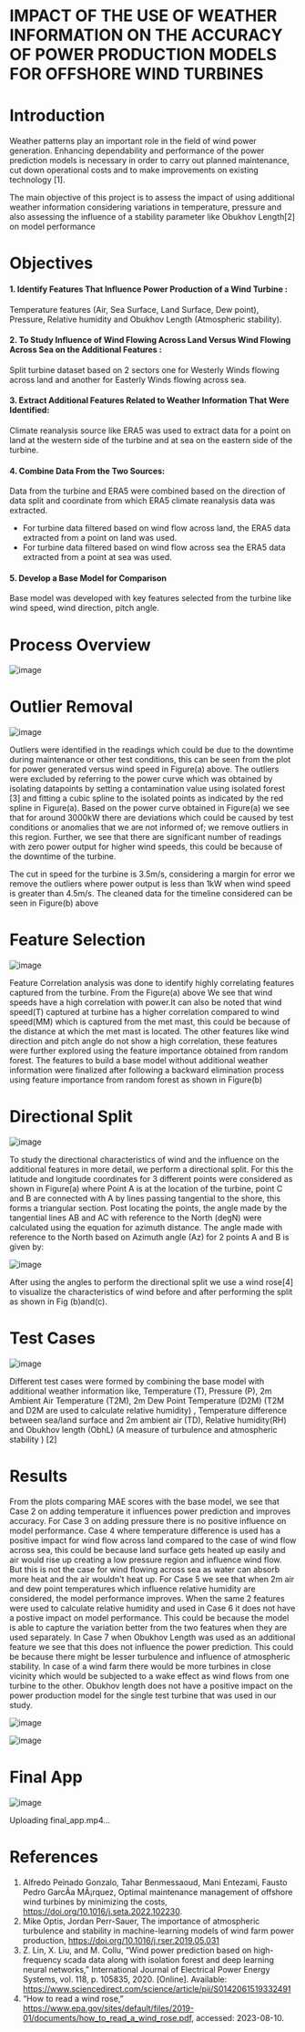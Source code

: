 # IMPACT OF THE USE OF WEATHER INFORMATION ON THE ACCURACY OF POWER PRODUCTION MODELS FOR OFFSHORE WIND TURBINES
# Introduction

Weather patterns play an important role in the field of wind power generation. Enhancing dependability and performance of the power prediction models is necessary in order to carry out planned maintenance, cut down operational costs and to make improvements on existing technology [1].

The main objective of this project is to assess the impact of using additional weather information considering variations in temperature, pressure and also assessing the influence of a stability parameter like Obukhov Length[2] on model performance

# Objectives
#### 1. Identify Features That Influence Power Production of a Wind Turbine : 
Temperature features (Air, Sea Surface, Land Surface, Dew point),  Pressure, Relative humidity and Obukhov Length (Atmospheric stability).

#### 2. To Study Influence of Wind Flowing Across Land Versus Wind Flowing Across Sea on the Additional Features : 
Split turbine dataset based on 2 sectors one for Westerly Winds flowing across land and another for Easterly Winds flowing across sea.

#### 3. Extract Additional Features Related to Weather Information That Were Identified: 
Climate reanalysis source like ERA5 was used to extract data for a point on land at the western side of the turbine and at sea on the eastern side of the turbine.

#### 4. Combine Data From the Two Sources: 
Data from the turbine and ERA5 were combined based on the direction of data split and coordinate from which ERA5 climate reanalysis data was extracted. 
* For turbine data filtered based on wind flow across land, the ERA5 data extracted from a point on land was used. 
* For turbine data filtered based on wind flow across sea the ERA5 data extracted  from a point at sea was used.

#### 5. Develop a Base Model for Comparison 
Base model was developed with key features selected from the turbine like wind speed, wind direction, pitch angle.


# Process Overview
![image](https://github.com/paul2596/oswt_app/assets/71576923/2af8402a-79c0-4d87-91e1-15f28abb42fa)


# Outlier Removal
![image](https://github.com/paul2596/oswt_app/assets/71576923/db33915e-b2a0-4a49-9a78-e45ac774ce7a)

Outliers were identified in the readings which could be due to the downtime during maintenance or
other test conditions, this can be seen from the plot for power generated versus wind speed in Figure(a) above. The outliers
were excluded by referring to the power curve which was obtained by isolating datapoints by setting a contamination
value using isolated forest [3] and fitting a cubic spline to the isolated points as indicated by the red spline in Figure(a).
Based on the power curve obtained in Figure(a) we see that for around 3000kW there are deviations which could be
caused by test conditions or anomalies that we are not informed of; we remove outliers in this region. Further, we see
that there are significant number of readings with zero power output for higher wind speeds, this could be because of
the downtime of the turbine.

The cut in speed for the turbine is 3.5m/s, considering a margin for error we remove the outliers where power
output is less than 1kW when wind speed is greater than 4.5m/s. The cleaned data for the timeline considered can be
seen in Figure(b) above

# Feature Selection
![image](https://github.com/paul2596/oswt_app/assets/71576923/21c2e31b-86ef-41d9-a6b1-da8240b6c09f)

Feature Correlation analysis was done to identify highly correlating features captured from the turbine. From the Figure(a) above
We see that wind speeds have a high correlation with power.It can also be noted that wind speed(T) captured at turbine
has a higher correlation compared to wind speed(MM) which is captured from the met mast, this could be because of
the distance at which the met mast is located. The other features like wind direction and pitch angle do not show a high
correlation, these features were further explored using the feature importance obtained from random forest.
The features to build a base model without additional weather information were finalized after following a backward
elimination process using feature importance from random forest as shown in Figure(b)

# Directional Split
![image](https://github.com/paul2596/oswt_app/assets/71576923/74643f62-e37f-4352-aed4-f732d20f09a4)

To study the directional characteristics of wind and the influence on the additional features in more detail, we perform
a directional split. For this the latitude and longitude coordinates for 3 different points were considered as shown
in Figure(a) where Point A is at the location of the turbine, point C and B are connected with A by lines passing
tangential to the shore, this forms a triangular section. Post locating the points, the angle made by the tangential lines
AB and AC with reference to the North (degN) were calculated using the equation for azimuth distance.
The angle made with reference to the North based on Azimuth angle (Az) for 2 points A and B is given by:

![image](https://github.com/paul2596/oswt_app/assets/71576923/7cdfa199-367b-461b-aa4c-0e78280da432)

After using the angles to perform the directional split we use a wind rose[4] to visualize the characteristics of wind
before and after performing the split as shown in Fig (b)and(c).

# Test Cases
![image](https://github.com/paul2596/oswt_app/assets/71576923/3fdb66f5-b771-493b-9dc3-aeab68ff0bec)


Different test cases were formed by combining the base model with additional weather information like, 
Temperature (T), Pressure (P), 2m Ambient Air Temperature (T2M), 2m Dew Point Temperature (D2M) (T2M and D2M are used to calculate relative humidity) , Temperature difference between sea/land surface and 2m ambient air (TD), Relative humidity(RH) and Obukhov length (ObhL) (A measure of turbulence and atmospheric stability ) [2]

# Results
From the plots comparing MAE scores with the base model, we see that Case 2 on adding temperature it influences power prediction and improves accuracy. For Case 3 on adding pressure there is no positive influence on model performance. Case 4 where temperature difference is used has a positive impact for wind flow across land compared to the case of wind flow across sea, this could be because land surface gets heated up easily and air would rise up creating a low pressure region and influence wind flow. But this is not the case for wind flowing across sea as water can absorb more heat and the air wouldn't heat up. For Case 5 we see that when 2m air and dew point temperatures which influence relative humidity are considered, the model performance improves. When the same 2 features were used to calculate relative humidity and used in Case 6 it does not have a postive impact on model performance. This could be because the model is able to capture the variation better from the two features when they are used separately. In Case 7 when Obukhov Length was used as an additional feature we see that this does not influence the power prediction. This could be because there might be lesser turbulence and influence of atmospheric stability. In case of a wind farm there would be more turbines in close vicinity which would be subjected to a wake effect as wind flows from one turbine to the other. Obukhov length does not have a positive impact on the power production model for the single test turbine that was used in our study.

![image](https://github.com/paul2596/oswt_app/assets/71576923/2571754d-0a66-456b-848a-5b1b5645d256)


![image](https://github.com/paul2596/oswt_app/assets/71576923/f8d66ccf-4b49-4681-b613-c09648b01c81)



# Final App 
![image](https://github.com/paul2596/oswt_app/assets/71576923/0aece5d6-fcb4-4476-b6f4-9d650488b242)





Uploading final_app.mp4…





# References
1. Alfredo Peinado Gonzalo, Tahar Benmessaoud, Mani Entezami, Fausto Pedro GarcÃ­a MÃ¡rquez, Optimal maintenance management of offshore wind turbines by minimizing the costs, https://doi.org/10.1016/j.seta.2022.102230.
2. Mike Optis, Jordan Perr-Sauer, The importance of atmospheric turbulence and stability in machine-learning models of wind farm power production,
https://doi.org/10.1016/j.rser.2019.05.031
3. Z. Lin, X. Liu, and M. Collu, “Wind power prediction based on high-frequency scada data along with isolation forest and deep learning neural networks,” International Journal of Electrical Power Energy Systems, vol. 118, p. 105835, 2020. [Online]. Available: https://www.sciencedirect.com/science/article/pii/S0142061519332491
4. “How to read a wind rose,” https://www.epa.gov/sites/default/files/2019-01/documents/how_to_read_a_wind_rose.pdf, accessed: 2023-08-10.

